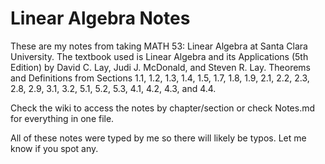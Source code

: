 # Linear Algebra Notes

These are my notes from taking MATH 53: Linear Algebra at Santa Clara University. The textbook used is Linear Algebra and its Applications (5th Edition) by David C. Lay, Judi J. McDonald, and Steven R. Lay. Theorems and Definitions from Sections 1.1, 1.2, 1.3, 1.4, 1.5, 1.7, 1.8, 1.9, 2.1, 2.2, 2.3, 2.8, 2.9, 3.1, 3.2, 5.1, 5.2, 5.3, 4.1, 4.2, 4.3, and 4.4.

Check the wiki to access the notes by chapter/section or check Notes.md for everything in one file.

All of these notes were typed by me so there will likely be typos. Let me know if you spot any.
